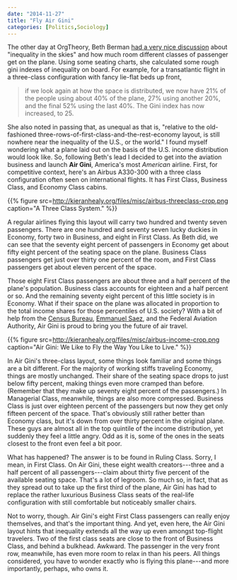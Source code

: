 ```yaml
---
date: "2014-11-27"
title: "Fly Air Gini"
categories: [Politics,Sociology]
---
```


The other day at OrgTheory, Beth Berman [had a very nice discussion](http://orgtheory.wordpress.com/2014/11/24/inequality-in-the-skies/) about "inequality in the skies" and how much room different classes of passenger get on the plane. Using some seating charts, she calculated some rough gini indexes of inequality on board. For example, for a transatlantic flight in a three-class configuration with fancy lie-flat beds up front, 

> if we look again at how the space is distributed, we now have 21% of the people using about 40% of the plane, 27% using another 20%, and the final 52% using the last 40%. The Gini index has now increased, to 25.

She also noted in passing that, as unequal as that is, "relative to the old-fashioned three-rows-of-first-class-and-the-rest-economy layout, is still nowhere near the inequality of the U.S., or the world." I found myself wondering what a plane laid out on the basis of the U.S. income distribution would look like. So, following Beth's lead I decided to get into the aviation business and launch **Air Gini**, America's most _American_ airline. First, for competitive context, here's an Airbus A330-300 with a three class configuration often seen on international flights. It has First Class, Business Class, and Economy Class cabins.

{{% figure src=http://kieranhealy.org/files/misc/airbus-threeclass-crop.png caption="A Three Class System."  %}}

A regular airlines flying this layout will carry two hundred and twenty seven passengers. There are one hundred and seventy seven lucky duckies in Economy, forty two in Business, and eight in First Class. As Beth did, we can see that the seventy eight percent of passengers in Economy get about fifty eight percent of the seating space on the plane. Business Class passengers get just over thirty one percent of the room, and First Class passengers get about eleven percent of the space.

Those eight First Class passengers are about three and a half percent of the plane's population. Business class accounts for eighteen and a half percent or so. And the remaining seventy eight percent of this little society is in Economy. What if their space on the plane was allocated in proportion to the total income shares for those percentiles of U.S. society? With a bit of help from the [Census Bureau](http://www.census.gov/hhes/www/income/), [Emmanuel Saez](http://eml.berkeley.edu/~saez/), and the Federal Aviation Authority, Air Gini is proud to bring you the future of air travel. 

{{% figure src=http://kieranhealy.org/files/misc/airbus-income-crop.png caption="Air Gini: We Like to Fly the Way You Like to Live."  %}}

In Air Gini's three-class layout, some things look familiar and some things are a bit different. For the majority of working stiffs traveling Economy, things are mostly unchanged. Their share of the seating space drops to just below fifty percent, making things even more cramped than before. (Remember that they make up seventy eight percent of the passengers.) In Managerial Class, meanwhile, things are also more compressed. Business Class is just over eighteen percent of the passengers but now they get only fifteen percent of the space. That's obviously still rather better than Economy class, but it's down from over thirty percent in the original plane. These guys are almost all in the top quintile of the income distribution, yet suddenly they feel a little angry. Odd as it is, some of the ones in the seats closest to the front even feel a bit poor.

What has happened? The answer is to be found in Ruling Class. Sorry, I mean, in First Class. On Air Gini, these eight wealth creators---three and a half percent of all passengers---claim about thirty five percent of the available seating space. That's a lot of legroom. So much so, in fact, that as they spread out to take up the first third of the plane, Air Gini has had to replace the rather luxurious Business Class seats of the real-life configuration with still comfortable but noticeably smaller chairs.

Not to worry, though. Air Gini's eight First Class passengers can really enjoy themselves, and that's the important thing. And yet, even here, the Air Gini layout hints that inequality extends all the way up even amongst top-flight travelers. Two of the first class seats are close to the front of Business Class, and behind a bulkhead. Awkward. The passenger in the very front row, meanwhile, has even more room to relax in than his peers. All things considered, you have to wonder exactly who is flying this plane---and more importantly, perhaps, who owns it. 

